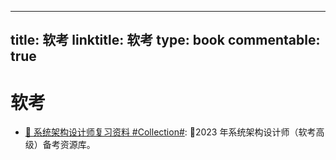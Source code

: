 
---
title: 软考
linktitle: 软考
type: book
commentable: true
---

# 软考

- [💯 系统架构设计师复习资料 #Collection#](https://github.com/xxlllq/system_architect): 💯2023 年系统架构设计师（软考高级）备考资源库。

    